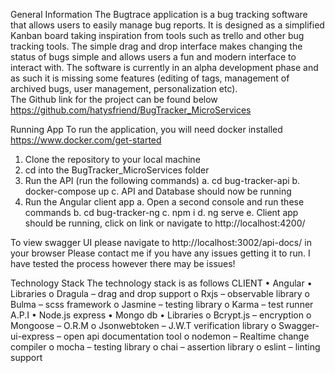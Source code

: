 General Information
The Bugtrace application is a bug tracking software that allows users to easily manage bug reports.  It is designed as a simplified Kanban board taking inspiration from tools such as trello and other bug tracking tools.  The simple drag and drop interface makes changing the status of bugs simple and allows users a fun and modern interface to interact with.  The software is currently in an alpha development phase and as such it is missing some features (editing of tags, management of archived bugs, user management, personalization etc).  
The Github link for the project can be found below
https://github.com/hatysfriend/BugTracker_MicroServices

Running App
To run the application, you will need docker installed
https://www.docker.com/get-started
1.	Clone the repository to your local machine
2.	cd into the BugTracker_MicroServices folder
3.	Run the API (run the following commands)
a.	cd bug-tracker-api
b.	docker-compose up
c.	API and Database should now be running
4.	Run the Angular client app
a.	Open a second console and run these commands
b.	cd bug-tracker-ng
c.	npm i
d.	ng serve
e.	Client app should be running, click on link or navigate to http://localhost:4200/

To view swagger UI please navigate to http://localhost:3002/api-docs/ in your browser
Please contact me if you have any issues getting it to run.  I have tested the process however there may be issues!

Technology Stack
The technology stack is as follows
CLIENT
•	Angular
•	Libraries
o	Dragula – drag and drop support
o	Rxjs – observable library
o	Bulma – scss framework
o	Jasmine – testing library
o	Karma – test runner
A.P.I
•	Node.js express
•	Mongo db
•	Libraries
o	Bcrypt.js – encryption
o	Mongoose – O.R.M
o	Jsonwebtoken – J.W.T verification library
o	Swagger-ui-express – open api documentation tool
o	nodemon – Realtime change compiler
o	mocha – testing library
o	chai – assertion library
o	eslint – linting support
